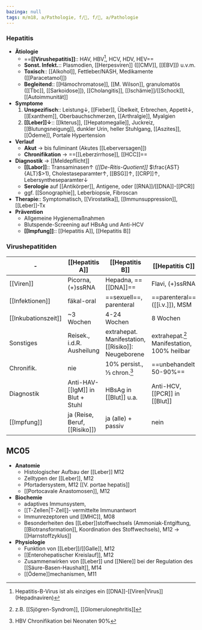 ```yaml
---
bazinga: null
tags: m/m18, a/Pathologie, f/💩, f/🦠, a/Pathologie
---
```

### Hepatitis
- **Ätiologie**
	- ==**[[Virushepatitis]]**:: HAV, HBV[^1], HCV, HDV, HEV==
	- **Sonst. Infekt.**:: Plasmodien, [[Herpesviren]] ([[CMV]], [[EBV]]) u.v.m.
	- **Toxisch**:: [[Alkohol]], Fettleber/NASH, Medikamente ([[Paracetamol]])
	- **Begleitend**:: [[Hämochromatose]], [[M. Wilson]], granulomatös ([[Tbc]], [[Sarkoidose]]), [[Cholangitis]], [[Ischämie]]/[[Schock]], [[Autoimmunität]]
- **Symptome**
	1. **Unspezifisch**:: Leistung↓, [[Fieber]], Übelkeit, Erbrechen, Appetit↓, [[Exanthem]], Oberbauchschmerzen, [[Arthralgie]], Myalgien
	2. **[[Leber]]↓**:: [[Ikterus]], [[Hepatomegalie]], Juckreiz, [[Blutungsneigung]], dunkler Urin, heller Stuhlgang, [[Aszites]], [[Ödeme]], Portale Hypertension
- **Verlauf**
	- **Akut** → bis fuliminant (Akutes [[Leberversagen]])
	- **Chronifikation** → ==[[Leberzirrhose]], [[HCC]]==
- **Diagnostik** → [[Meldepflicht]]
	- **[[Labor]]**:: Transaminasen↑ (*[[De-Ritis-Quotient]]* $\frac{AST}{ALT}$>1), Cholestaseparamter↑, [[BSG]]↑, [[CRP]]↑, Lebersyntheseparamter↓
	- **Serologie** auf [[Antikörper]], Antigene, oder [[RNA]]/[[DNA]]-[[PCR]]
	- ggf. [[Sonographie]], Leberbiopsie, Fibroscan
- **Therapie**:: Symptomatisch, [[Virostatika]], [[Immunsuppression]], [[Leber]]-Tx
- **Prävention**
	- Allgemeine Hygienemaßnahmen
	- Blutspende-Screening auf HBsAg und Anti-HCV
	- **[[Impfung]]**:: [[Hepatitis A]], [[Hepatitis B]]


### Virushepatitiden
| -                   | **[[Hepatitis A]]**              | **[[Hepatitis B]]**                            | **[[Hepatitis C]]**                         | **[[Hepatitis D]]**                 | **[[Hepatitis E]]**                      |
| ------------------- | -------------------------------- | ---------------------------------------------- | ------------------------------------------- | ----------------------------------- | ---------------------------------------- |
| [[Viren]]               | Picorna, (+)ssRNA                | Hepadna, ==[[DNA]]==                               | Flavi, (+)ssRNA                             | [[RNA]]-Virusoid                        | Hepe, (+)ssRNA                           |
| [[Infektionen]]       | fäkal-oral                       | ==sexuell==, parenteral                        | ==parenteral== ([[i.v.]]), MSM              | sexuell, parenteral                 | fäkal-oral                               |
| [[Inkubationszeit]] | ~3 Wochen                        | 4-24 Wochen                                    | 8 Wochen                                    | 4-12 Wochen                         | 2-10 Wochen                                         |
| Sonstiges           | Reisek., i.d.R. Ausheilung       | extrahepat. Manifestation, [[Risiko]]: Neugeborene | extrahepat.[^3] Manifestation, 100% heilbar | immer Co-/ Superinfekt. ==mit HBV== | Reisek., Zoonose, ==[[Risiko]]: Schwangere== |
| Chronifik.          | nie                              | 10% persist., ⅓ chron.[^2]                     | ==unbehandelt 50-90%==                      | ja                                  | nur bei Immunsuppr.                      |
| Diagnostik          | Anti-HAV-[[IgM]] in Blut + Stuhl | HBsAg in [[Blut]] u.a.                         | Anti-HCV, [[PCR]] in [[Blut]]               | HDV-Ag, Anti-HDV                    | Anti-HEV in Blut+Stuhl                   |
| [[Impfung]]         | ja (Reise, Beruf, [[Risiko]])        | ja (alle) + passiv                             | nein                                        | indirekt, HB-Impf.                  | nein                                     |

## MC05
- **Anatomie**
	- Histologischer Aufbau der [[Leber]] M12 
	- Zelltypen der [[Leber]], M12 
	- Pfortadersystem, M12  [[V. portae hepatis]]
	- [[Portocavale Anastomosen]], M12
- **Biochemie**
	- adaptives Immunsystem, 
	- [[T-Zellen|T-Zell]]- vermittelte Immunantwort
	- Immunrezeptoren und [[MHC]], M08 
	- Besonderheiten des [[Leber]]stoffwechsels (Ammoniak-Entgiftung, [[Biotransformation]], Koordination des Stoffwechsels), M12 → [[Harnstoffzyklus]]
- **Physiologie**
	- Funktion von [[Leber]]/[[Galle]], M12 
	- [[Enterohepatischer Kreislauf]], M12
	- Zusammenwirken von [[Leber]] und [[Niere]] bei der Regulation des [[Säure-Basen-Haushalt]], M14
	- [[Ödeme]]mechanismen, M11


[^1]: Hepatitis-B-Virus ist als einziges ein [[DNA]]-[[Viren|Virus]] (Hepadnaviren)
[^2]: HBV Chronifikation bei Neonaten 90%
[^3]: z.B. [[Sjögren-Syndrom]], [[Glomerulonephritis]]